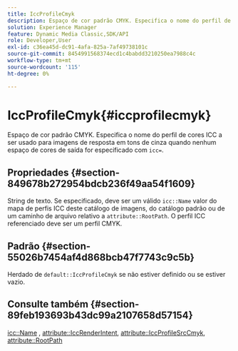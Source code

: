 ```yaml
---
title: IccProfileCmyk
description: Espaço de cor padrão CMYK. Especifica o nome do perfil de cores ICC a ser usado para imagens de resposta em tons de cinza quando nenhum espaço de cores de saída for especificado com icc=.
solution: Experience Manager
feature: Dynamic Media Classic,SDK/API
role: Developer,User
exl-id: c36ea45d-dc91-4afa-825a-7af49738101c
source-git-commit: 8454991568374ecd1c4babdd3210250ea7988c4c
workflow-type: tm+mt
source-wordcount: '115'
ht-degree: 0%

---
```


# IccProfileCmyk{#iccprofilecmyk}

Espaço de cor padrão CMYK. Especifica o nome do perfil de cores ICC a ser usado para imagens de resposta em tons de cinza quando nenhum espaço de cores de saída for especificado com `icc=`.

## Propriedades {#section-849678b272954bdcb236f49aa54f1609}

String de texto. Se especificado, deve ser um válido `icc::Name` valor do mapa de perfis ICC deste catálogo de imagens, do catálogo padrão ou de um caminho de arquivo relativo a `attribute::RootPath`. O perfil ICC referenciado deve ser um perfil CMYK.

## Padrão {#section-55026b7454af4d868bcb47f7743c9c5b}

Herdado de `default::IccProfileCmyk` se não estiver definido ou se estiver vazio.

## Consulte também {#section-89feb193693b43dc99a2107658d57154}

[icc::Name](../../../../../ir-api/material-cat/image-rendering-api-ref/c-ir-material-catalog/c-ir-icc-profile-map-reference/r-ir-name-icc.md#reference-7a293ede360e433782575f8f6a562ac2) , [attribute::IccRenderIntent](../../../../../ir-api/material-cat/image-rendering-api-ref/c-ir-material-catalog/c-ir-attributes-reference/r-ir-iccrenderintent.md#reference-3b80b7a4c25545a593c5076f318b5c40), [attribute::IccProfileSrcCmyk](../../../../../ir-api/material-cat/image-rendering-api-ref/c-ir-material-catalog/c-ir-attributes-reference/r-ir-iccprofilesrccmyk.md#reference-0256cae955404ebc92d5d0d1fa095ea2), [attribute::RootPath](../../../../../ir-api/material-cat/image-rendering-api-ref/c-ir-material-catalog/c-ir-attributes-reference/r-ir-rootpath.md#reference-a4d7c96b62e14fcbad1740c702f160f3)
